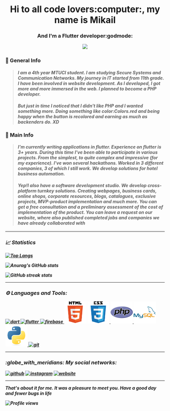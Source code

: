 
<h1 align="center">Hi to all code lovers:computer:, my name is Mikail </h3>
<h3 align="center">And I'm a Flutter developer:godmode:</h3>
<p align="center">
  <img src="https://media2.giphy.com/media/Y6FUCFt5N7Y8gRSInL/giphy.gif?cid=790b761199d055c72fefd2098e2f77f564e1a9819498c541&rid=giphy.gif&ct=g" />
</p>


<p>

 <bold><h3 align="left">📜 General Info</h3></bold>

><em><strong><h4>I am a 4th year MTUCI student. I am studying Secure Systems and Communication Networks. My journey in IT started from 11th grade. I have been involved in website development. As I developed, I got more and more immersed in the web. I planned to become a PHP developer.</h4></em></strong>
><p align="center">
> 
></p>
><em><strong><h4>But just in time I noticed that I didn't like PHP and I wanted something more. Doing something like color:Colors.red and being happy when the button is recolored and earning as much as backenders do. XD</h4></em></strong>
  
</p>



<p>
  
 <bold><h3 align="left">📌 Main Info</h3></bold>

><em><strong><h4>I'm currently writing applications in flutter. Experience on flutter is 3+ years. During this time I've been able to participate in various projects. From the simplest, to quite complex and impressive (for my experience). I've won several hackathons. Worked in 3 different companies, 3 of which I still work. We develop solutions for hotel business automation.</em></strong></h4>
><p align="center">
>
></p>
><em><strong><h4>Yep!I also have a software development studio. We develop cross-platform turnkey solutions. Creating webpages, business cards, online shops, corporate resources, blogs, catalogues, exclusive projects, MVP-product implementation and much more. You can get a free consultation and a preliminary assessment of the cost of implementation of the product. You can leave a request on our website, where also published completed jobs and companies we have already collaborated with</em</strong></h4>
</p>


____

 <bold><h3 align="left">📈 Statistics</h3></bold>

[![Top Langs](https://github-readme-stats.vercel.app/api/top-langs/?username=Heraldead&layout=compact&theme=react)](https://github.com/anuraghazra/github-readme-stats)

![Anurag's GitHub stats](https://github-readme-stats.vercel.app/api?username=anuraghazra&theme=react&show_icons=true)

![GitHub streak stats](https://streak-stats.demolab.com/?user=Heraldead&theme=react)
______
 <h3 align="left">⚙️ Languages and Tools:</h3>
<p>
<a href="https://dart.dev" target="_blank" rel="noreferrer"> <img src="https://www.vectorlogo.zone/logos/dartlang/dartlang-icon.svg" alt="dart" width="70" height="70"/> </a> <a href="https://flutter.dev" target="_blank" rel="noreferrer"> <img src="https://www.vectorlogo.zone/logos/flutterio/flutterio-icon.svg" alt="flutter" width="70" height="70"/> </a> <a href="https://firebase.google.com/" target="_blank" rel="noreferrer"> <img src="https://www.vectorlogo.zone/logos/firebase/firebase-icon.svg" alt="firebase" width="70" height="70"/> </a> <a href="https://www.w3.org/html/" target="_blank" rel="noreferrer"> <img src="https://raw.githubusercontent.com/devicons/devicon/master/icons/html5/html5-original-wordmark.svg" alt="html5" width="70" height="70"/></a> <a href="https://www.w3schools.com/css/" target="_blank" rel="noreferrer"> <img src="https://raw.githubusercontent.com/devicons/devicon/master/icons/css3/css3-original-wordmark.svg" alt="css3" width="70" height="70"/> </a> <a href="https://www.php.net" target="_blank" rel="noreferrer"> <img src="https://raw.githubusercontent.com/devicons/devicon/master/icons/php/php-original.svg" alt="php" width="70" height="70"/> </a> <a href="https://www.mysql.com/" target="_blank" rel="noreferrer"> <img src="https://raw.githubusercontent.com/devicons/devicon/master/icons/mysql/mysql-original-wordmark.svg" alt="mysql" width="70" height="70"/> </a> <a href="https://www.python.org" target="_blank" rel="noreferrer"> <img src="https://raw.githubusercontent.com/devicons/devicon/master/icons/python/python-original.svg" alt="python" width="70" height="70"/> </a>
<a href="https://git-scm.com/" target="_blank" rel="noreferrer"> <img src="https://www.vectorlogo.zone/logos/git-scm/git-scm-icon.svg" alt="git" width="70" height="70"/> </a>  </p>
  




















______





 <h3 align="left">:globe_with_meridians: My social networks:</h3>

[<img src='https://cdn.jsdelivr.net/npm/simple-icons@3.0.1/icons/github.svg' alt='github' height='40'>](https://github.com/Heraldead)  [<img src='https://cdn.jsdelivr.net/npm/simple-icons@3.0.1/icons/instagram.svg' alt='instagram' height='40'>](https://www.instagram.com/luxfero_13/)  [<img src='https://cdn.jsdelivr.net/npm/simple-icons@3.0.1/icons/icloud.svg' alt='website' height='40'>](https://orca.tb.ru/)  
  
  ______

That's about it for me. It was a pleasure to meet you. Have a good day and fewer bugs in life

![Profile views](https://gpvc.arturio.dev/Heraldead)  

